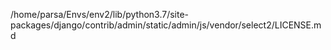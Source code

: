 /home/parsa/Envs/env2/lib/python3.7/site-packages/django/contrib/admin/static/admin/js/vendor/select2/LICENSE.md